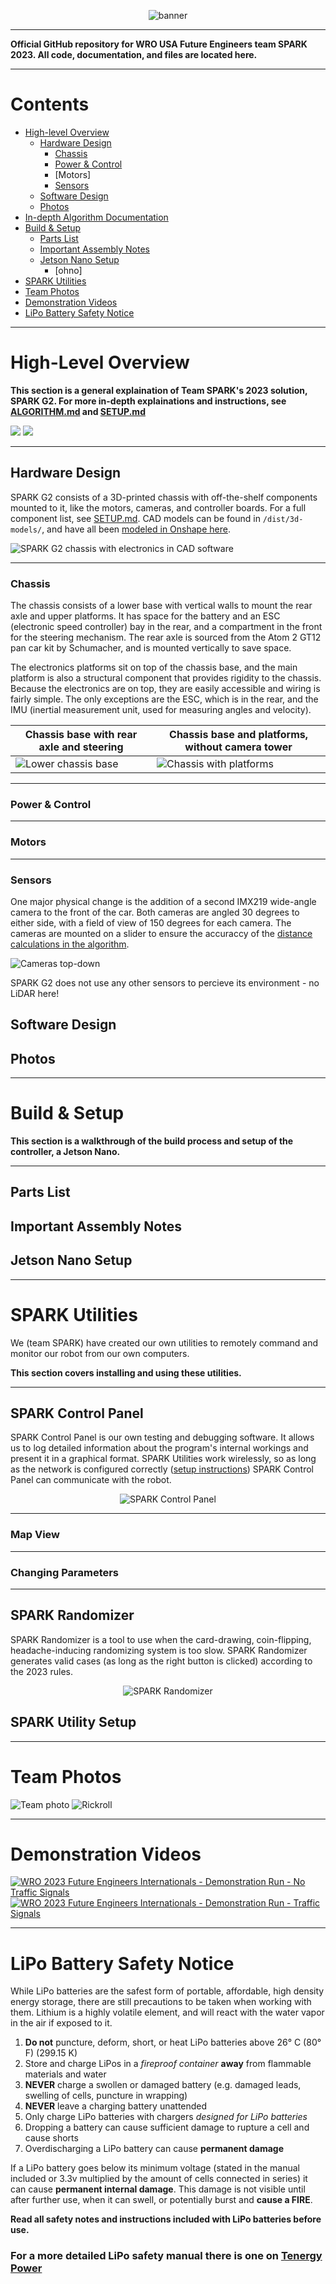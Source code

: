 <div align=center>

![banner](./img/banner.png)

</div>

***

**Official GitHub repository for WRO USA Future Engineers team SPARK 2023. All code, documentation, and files are located here.**

***

# Contents
* [High-level Overview](#high-level-overview)
    * [Hardware Design](#hardware-design)
        * [Chassis](#chassis)
        * [Power & Control](#power--control)
        * [Motors]
        * [Sensors](#sensors)
    * [Software Design](#software-design)
    * [Photos](#photos)
* [In-depth Algorithm Documentation](ALGORITHM.md)
* [Build & Setup](#build--setup)
    * [Parts List](#parts-list)
    * [Important Assembly Notes](#important-assembly-notes)
    * [Jetson Nano Setup](#jetson-nano-setup)
        * [ohno]
* [SPARK Utilities](#spark-utilities)
* [Team Photos](#team-photos)
* [Demonstration Videos](#demonstration-videos)
* [LiPo Battery Safety Notice](#lipo-battery-safety-notice)

***

# High-Level Overview

**This section is a general explaination of Team SPARK's 2023 solution, SPARK G2. For more in-depth explainations and instructions, see [ALGORITHM.md](ALGORITHM.md) and [SETUP.md](SETUP.md)**

<a href=./ALGORITHM.md><img src="https://img.shields.io/badge/-ALGORITHM.md-%23000000?style=for-the-badge&logo=markdown"></a>
<a href=./SETUP.md><img src="https://img.shields.io/badge/-SETUP.md-%23000000?style=for-the-badge&logo=markdown"></a>

***

## Hardware Design

SPARK G2 consists of a 3D-printed chassis with off-the-shelf components mounted to it, like the motors, cameras, and controller boards. For a full component list, see [SETUP.md](./SETUP.md#parts-list). CAD models can be found in `/dist/3d-models/`, and have all been [modeled in Onshape here](https://cad.onshape.com/documents/82dd14d30b814e8846567203/w/34e1b6a4058ed5fbde8ef66a/e/47aa4028e09ec17a24a63590).

![SPARK G2 chassis with electronics in CAD software](./img/docs/cad-car.png)

***

### Chassis

The chassis consists of a lower base with vertical walls to mount the rear axle and upper platforms. It has space for the battery and an ESC (electronic speed controller) bay in the rear, and a compartment in the front for the steering mechanism. The rear axle is sourced from the Atom 2 GT12 pan car kit by Schumacher, and is mounted vertically to save space.

The electronics platforms sit on top of the chassis base, and the main platform is also a structural component that provides rigidity to the chassis. Because the electronics are on top, they are easily accessible and wiring is fairly simple. The only exceptions are the ESC, which is in the rear, and the IMU (inertial measurement unit, used for measuring angles and velocity).

| Chassis base with rear axle and steering           | Chassis base and platforms, without camera tower            |
| -------------------------------------------------- | ----------------------------------------------------------- |
| ![Lower chassis base](./img/docs/chassis-base.png) | ![Chassis with platforms](./img/docs/chassis-platforms.png) |

***

### Power & Control

<!-- battery to regulator -->

<!-- use what electronics to control motors? -->

***

### Motors

<!-- servo and drive motor -->

***

### Sensors

One major physical change is the addition of a second IMX219 wide-angle camera to the front of the car. Both cameras are angled 30 degrees to either side, with a field of view of 150 degrees for each camera. The cameras are mounted on a slider to ensure the accuraccy of the [distance calculations in the algorithm](./ALGORITHM.md#merge-contours--wall-lines).

![Cameras top-down](./img/docs/camera-angles.png)

SPARK G2 does not use any other sensors to percieve its environment - no LiDAR here!

<!-- IMU section i guess -->

<!-- wiring diagram -->

## Software Design

<!-- high-level overview - what architecture is used, part of SETUP.md i guess -->

## Photos

<!-- photos from old readme -->

***

# Build & Setup

**This section is a walkthrough of the build process and setup of the controller, a Jetson Nano.**

***

## Parts List

<!-- parts list from setup.md -->

## Important Assembly Notes

<!-- mostly pulled from setup.md, clear up any misconceptions about the build process -->

## Jetson Nano Setup

<!-- again mostly from setup.md, include calibration and uploading section from old readme -->

***

# SPARK Utilities

We (team SPARK) have created our own utilities to remotely command and monitor our robot from our own computers. 

**This section covers installing and using these utilities.**

***

## SPARK Control Panel

SPARK Control Panel is our own testing and debugging software. It allows us to log detailed information about the program's internal workings and present it in a graphical format. SPARK Utilities work wirelessly, so as long as the network is configured correctly ([setup instructions](#spark-utility-setup)) SPARK Control Panel can communicate with the robot.

<div align=center>

![SPARK Control Panel](./img/docs/spark-control.png)

</div>

***

### Map View

<!-- overview of what the control panel shows in a typical monitoring session -->

***

### Changing Parameters

<!-- pull from odl readme, shorten a bit and make more concise -->

***

## SPARK Randomizer

SPARK Randomizer is a tool to use when the card-drawing, coin-flipping, headache-inducing randomizing system is too slow. SPARK Randomizer generates valid cases (as long as the right button is clicked) according to the 2023 rules.

<div align=center>

![SPARK Randomizer](./img/docs/spark-randomizer.png)

</div>

## SPARK Utility Setup

<!-- from old readme, sort of also from setup -->

***

# Team Photos

![Team photo](./img/team-photo.jpg)
![Rickroll](./img/rickroll.jpg)

***

# Demonstration Videos

<!-- UPDATE -->

[![WRO 2023 Future Engineers Internationals - Demonstration Run - No Traffic Signals](./img/docs/thumbnail0.jpg)](https://youtu.be/)
[![WRO 2023 Future Engineers Internationals - Demonstration Run - Traffic Signals](./img/docs/thumbnail1.jpg)](https://youtu.be/)

***

# LiPo Battery Safety Notice

While LiPo batteries are the safest form of portable, affordable, high density energy storage, there are still precautions to be taken when working with them. Lithium is a highly volatile element, and will react with the water vapor in the air if exposed to it.

1. **Do not** puncture, deform, short, or heat LiPo batteries above 26° C (80° F) (299.15 K)
2. Store and charge LiPos in a *fireproof container* **away** from flammable materials and water
3. **NEVER** charge a swollen or damaged battery (e.g. damaged leads, swelling of cells, puncture in wrapping)
4. **NEVER** leave a charging battery unattended
5. Only charge LiPo batteries with chargers *designed for LiPo batteries*
6. Dropping a battery can cause sufficient damage to rupture a cell and cause shorts
7. Overdischarging a LiPo battery can cause **permanent damage**

If a LiPo battery goes below its minimum voltage (stated in the manual included or 3.3v multiplied by the amount of cells connected in series) it can cause **permanent internal damage**. This damage is not visible until after further use, when it can swell, or potentially burst and **cause a FIRE**.

**Read all safety notes and instructions included with LiPo batteries before use.**

### For a more detailed LiPo safety manual there is one on [Tenergy Power](https://power.tenergy.com/lipo-safety-warnings/)